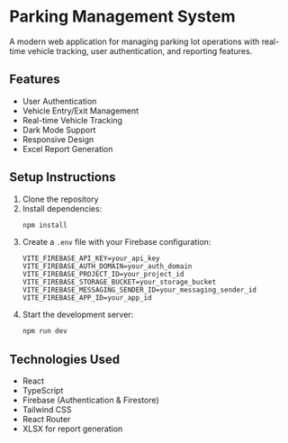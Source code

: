 # Parking Management System

A modern web application for managing parking lot operations with real-time vehicle tracking, user authentication, and reporting features.

## Features

- User Authentication
- Vehicle Entry/Exit Management
- Real-time Vehicle Tracking
- Dark Mode Support
- Responsive Design
- Excel Report Generation

## Setup Instructions

1. Clone the repository
2. Install dependencies:
   ```bash
   npm install
   ```
3. Create a `.env` file with your Firebase configuration:
   ```
   VITE_FIREBASE_API_KEY=your_api_key
   VITE_FIREBASE_AUTH_DOMAIN=your_auth_domain
   VITE_FIREBASE_PROJECT_ID=your_project_id
   VITE_FIREBASE_STORAGE_BUCKET=your_storage_bucket
   VITE_FIREBASE_MESSAGING_SENDER_ID=your_messaging_sender_id
   VITE_FIREBASE_APP_ID=your_app_id
   ```
4. Start the development server:
   ```bash
   npm run dev
   ```

## Technologies Used

- React
- TypeScript
- Firebase (Authentication & Firestore)
- Tailwind CSS
- React Router
- XLSX for report generation
